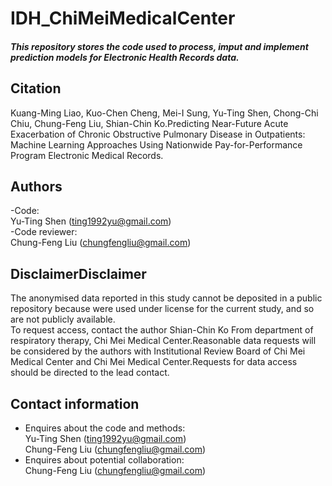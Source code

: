 ﻿# IDH_ChiMeiMedicalCenter##### This repository stores the code used to process, imput and implement prediction models for Electronic Health Records data.## CitationKuang-Ming Liao, Kuo-Chen Cheng, Mei-I Sung, Yu-Ting Shen, Chong-Chi Chiu, Chung-Feng Liu, Shian-Chin Ko.Predicting Near-Future Acute Exacerbation of Chronic Obstructive Pulmonary Disease in Outpatients: Machine Learning Approaches Using Nationwide Pay-for-Performance Program Electronic Medical Records.## Authors-Code:<br>Yu-Ting Shen (ting1992yu@gmail.com)<br>-Code reviewer: <br>Chung-Feng Liu (chungfengliu@gmail.com)## DisclaimerDisclaimerThe anonymised data reported in this study cannot be deposited in a public repository because were used under license for the current study, and so are not publicly available.<br>To request access, contact the author Shian-Chin Ko From department of respiratory therapy, Chi Mei Medical Center.Reasonable data requests will be considered by the authors with Institutional Review Board of Chi Mei Medical Center and Chi Mei Medical Center.Requests for data access should be directed to the lead contact.## Contact information- Enquires about the code and methods:<br>Yu-Ting Shen (ting1992yu@gmail.com)<br>Chung-Feng Liu (chungfengliu@gmail.com)- Enquires about potential collaboration:<br>Chung-Feng Liu (chungfengliu@gmail.com)